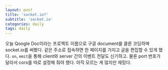 ```yaml
---
layout: post
title: 'socket.io?'
subtitle: 'socket.io'
categories: daily
tags: daily
---
```


오늘 Qoogle Doc이라는 프로젝트 이름으로 구글 document를 클론 코딩하며 socket.io를 써봤다. 같은 주소로 접속하면 한 페이지를 가지고 글을 편집할 수 있게 했다. `on`, `emit`을 통해 client와 server 간의 이벤트 전달도 신기하고. 물론 port 번호가 달라서 cors를 따로 설정해 줘야 했다. 아직 모르는 게 많지만 재밌다.
